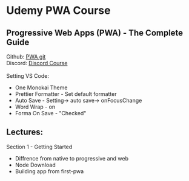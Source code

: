 

<h1> Udemy PWA Course </h1>
<h2> Progressive Web Apps (PWA) - The Complete Guide </h2>

<span>
Github:
<a href="https://github.com/vinipachecov/pwa-maximillian"> PWA git </a>
</span>
<span>
<br>
Discord:
<a href="https://academind.com/community/">Discord Course </a>  
</span>

<br>
<br>
<span>
Setting VS Code:
<ul>
  <li>One Monokai Theme</li> 
  <li>Prettier Formatter - Set default formatter</li>
  <li>Auto Save - Setting-> auto save-> onFocusChange</li>
  <li>Word Wrap - on</li>
  <li>Forma On Save - "Checked"</li>
</ul>
</span>

<h2>Lectures: </h2>

Section 1 - Getting Started

<ul>
  <li>Diffrence from native to progressive and web</li>
  <li>Node Download</li>
  <li>Building app from first-pwa</li>
</ul>
